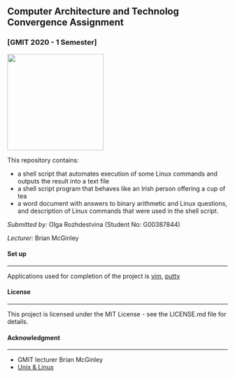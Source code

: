 ## Computer Architecture and Technolog Convergence Assignment

### [GMIT 2020 - 1 Semester]
 
<img height="220" src="https://upload.wikimedia.org/wikipedia/commons/thumb/2/20/Bash_Logo_black_and_white_icon_only.svg/1200px-Bash_Logo_black_and_white_icon_only.svg.png">

<br>


This repository contains:
 * a shell script that automates execution of some Linux commands and outputs the result into a text file
 * a shell script program that behaves like an Irish person offering a cup of tea
 * a word document with answers to binary arithmetic and Linux questions, and description of Linux commands that were used in the shell script.


*Submitted by:* Olga Rozhdestvina (Student No: G00387844) 

*Lecturer:* Brian McGinley


#### Set up
----

Applications used for completion of the project is [vim](https://www.vim.org/), [putty](https://www.putty.org/)

#### License
----

This project is licensed under the MIT License - see the LICENSE.md file for details.

#### Acknowledgment
----

 * GMIT lecturer  Brian McGinley
 * [Unix & Linux](https://unix.stackexchange.com/)